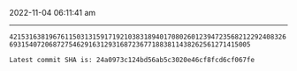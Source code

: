 2022-11-04 06:11:41 am

---

`42153163819676115031315917192103831894017080260123947235682122924083266931540720687275462916312931687236771883811438262561271415005`

`Latest commit SHA is: 24a0973c124bd56ab5c3020e46cf8fcd6cf067fe `
